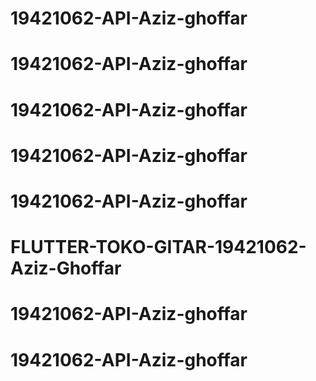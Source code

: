 # 19421062-API-Aziz-ghoffar
# 19421062-API-Aziz-ghoffar
# 19421062-API-Aziz-ghoffar
# 19421062-API-Aziz-ghoffar
# 19421062-API-Aziz-ghoffar
# FLUTTER-TOKO-GITAR-19421062-Aziz-Ghoffar
# 19421062-API-Aziz-ghoffar
# 19421062-API-Aziz-ghoffar
